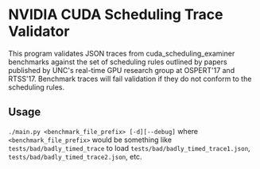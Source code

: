 # NVIDIA CUDA Scheduling Trace Validator
This program validates JSON traces from cuda_scheduling_examiner benchmarks against
the set of scheduling rules outlined by papers published by UNC's real-time GPU
research group at OSPERT'17 and RTSS'17. Benchmark traces will fail validation if they
do not conform to the scheduling rules.

## Usage
`./main.py <benchmark_file_prefix> [-d][--debug]`
where `<benchmark_file_prefix>` would be something like `tests/bad/badly_timed_trace`
to load `tests/bad/badly_timed_trace1.json`, `tests/bad/badly_timed_trace2.json`, etc.

